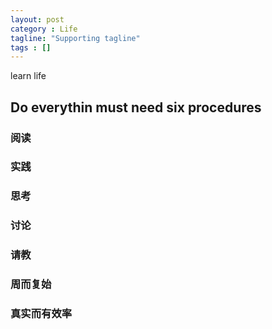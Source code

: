 ```yaml
---
layout: post
category : Life
tagline: "Supporting tagline"
tags : []
---
```


learn life

<!--more-->

## Do everythin must need six procedures

### 阅读

###	实践

### 思考

### 讨论

### 请教

### 周而复始

### 真实而有效率
